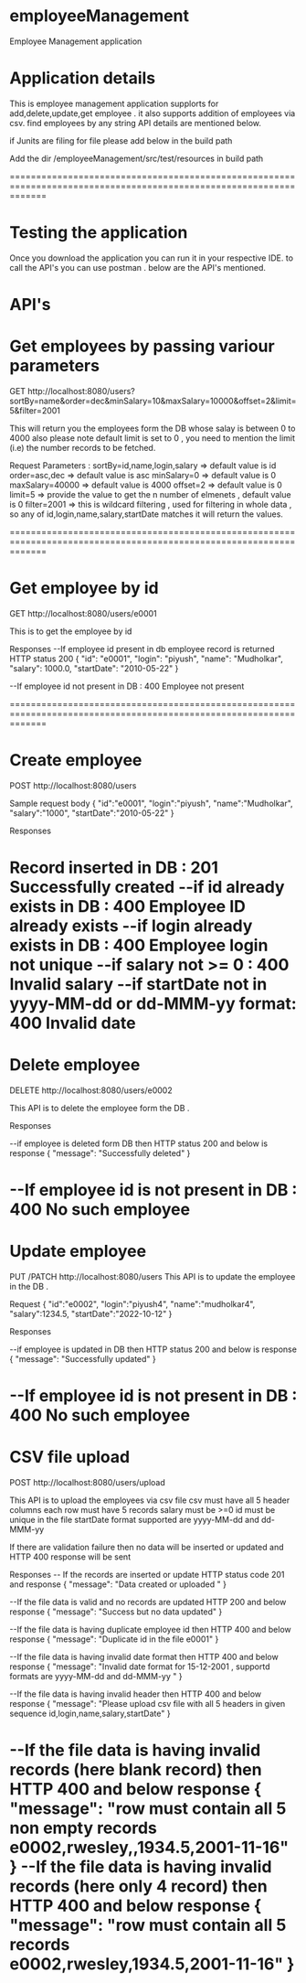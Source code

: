 # employeeManagement
Employee Management application
# Application details 

This is employee management application supplorts for add,delete,update,get employee .
it also supports addition of employees via csv.
find employees by any string
API details are mentioned below.


if Junits are filing for file please add below in the build path 

Add the dir /employeeManagement/src/test/resources in build path

===================================================================================================================

# Testing the application

Once you download the application you can run it in your respective IDE.
to call the API's you can use postman . below are the API's mentioned.

# API's

# Get employees by passing variour parameters

GET http://localhost:8080/users?sortBy=name&order=dec&minSalary=10&maxSalary=10000&offset=2&limit=5&filter=2001

This will return you the employees form the DB whose salay is between 0 to 4000 also please note default limit is set to 0 , you need to mention the limit (i.e) the number records to be fetched.

Request Parameters :
sortBy=id,name,login,salary  => default value is id
order=asc,dec => default value is asc 
minSalary=0  => default value is 0
maxSalary=40000 => default value is 4000
offset=2 => default value is 0
limit=5 => provide the value to get the n number of elmenets , default value is 0
filter=2001 => this is wildcard filtering , used for filtering in whole data , so any of id,login,name,salary,startDate matches it will return the values. 


===================================================================================================================

# Get employee by id

GET http://localhost:8080/users/e0001

This is to get the employee by id 

Responses
--If employee id  present in db employee record is returned HTTP status 200
{
    "id": "e0001",
    "login": "piyush",
    "name": "Mudholkar",
    "salary": 1000.0,
    "startDate": "2010-05-22"
}

--If employee id not present in DB : 400 Employee not present

===================================================================================================================
# Create employee

POST http://localhost:8080/users

Sample request body
{
"id":"e0001",
"login":"piyush",
"name":"Mudholkar",
"salary":"1000",
"startDate":"2010-05-22"
}

Responses

Record inserted in DB : 201 Successfully created 
--if id already exists in DB : 400  Employee ID already exists
--if login already exists in DB : 400  Employee login not unique
--if salary not >= 0 : 400  Invalid salary
--if startDate not in yyyy-MM-dd or dd-MMM-yy format: 400 Invalid date
===================================================================================================================

# Delete employee
DELETE http://localhost:8080/users/e0002

This API is to delete the employee form the DB .

Responses

--if employee is deleted form DB then HTTP status 200 and below is response
{
    "message": "Successfully deleted"
}

--If employee id is not present in DB  : 400 No such employee
===================================================================================================================

# Update employee
PUT /PATCH http://localhost:8080/users
This API is to update the employee in the DB .

Request
{
"id":"e0002",
"login":"piyush4",
"name":"mudholkar4",
"salary":1234.5,
"startDate":"2022-10-12"
}

Responses

--if employee is updated in DB then HTTP status 200 and below is response
{
    "message": "Successfully updated"
}

--If employee id is not present in DB  : 400 No such employee
===================================================================================================================

# CSV file upload
POST http://localhost:8080/users/upload

This API is to upload the employees via csv file 
csv must have all 5 header columns 
each row must have 5 records
salary must be >=0 
id must be unique in the file 
startDate format supported are yyyy-MM-dd and dd-MMM-yy

If there are validation failure then  no data will be inserted or updated and HTTP 400 response will be sent 

Responses
-- If the records are inserted or update HTTP status code 201 and response 
{
    "message": "Data created or uploaded "
}

--If the file data is valid and no records are updated HTTP 200 and below response
{
    "message": "Success but no data updated"
} 

--If the file data is having duplicate employee id then HTTP 400 and below response
{
    "message": "Duplicate id in the file e0001"
}

--If the file data is having invalid date format then HTTP 400 and below response
{
    "message": "Invalid date format for 15-12-2001 , supportd formats are yyyy-MM-dd and dd-MMM-yy "
}

--If the file data is having invalid header then HTTP 400 and below response
{
    "message": "Please upload csv file with all 5 headers in given sequence id,login,name,salary,startDate"
}

--If the file data is having invalid records (here blank record) then HTTP 400 and below response
{
    "message": "row must contain all 5 non empty records e0002,rwesley,,1934.5,2001-11-16"
}
--If the file data is having invalid records (here only 4 record) then HTTP 400 and below response
{
    "message": "row must contain all 5 records e0002,rwesley,1934.5,2001-11-16"
}
===================================================================================================================

